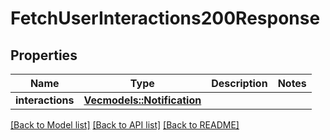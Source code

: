 # FetchUserInteractions200Response

## Properties

Name | Type | Description | Notes
------------ | ------------- | ------------- | -------------
**interactions** | [**Vec<models::Notification>**](Notification.md) |  | 

[[Back to Model list]](../README.md#documentation-for-models) [[Back to API list]](../README.md#documentation-for-api-endpoints) [[Back to README]](../README.md)


